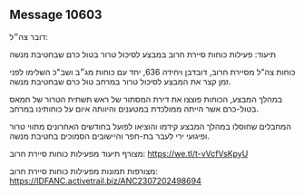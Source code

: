 ## Message 10603

דובר צה״ל:

תיעוד: פעילות כוחות סיירת חרוב במבצע לסיכול טרור בטול כרם שבחטיבת מנשה

כוחות צה"ל מסיירת חרוב, דובדבן ויחידה 636, יחד עם כוחות מג״ב ושב"כ השלימו לפני זמן קצר את המבצע לסיכול טרור במרחב טול כרם שבחטיבת מנשה.

במהלך המבצע, הכוחות פוצצו את דירת המסתור של ראש תשתית הטרור של חמאס בטול-כרם אשר הייתה ממולכדת במטענים והיוותה איום על כוחותינו במרחב. 

המחבלים שחוסלו במהלך המבצע קידמו והוציאו לפועל בחודשים האחרונים מתווי טרור ופיגועי ירי לעבר בת-חפר והיישובים הסמוכים בחטיבת מנשה.

מצורף תיעוד מפעילות כוחות סיירת חרוב: https://we.tl/t-vVcfVsKpyU

מצורפות תמונות מפעילות כוחות סיירת חרוב: https://IDFANC.activetrail.biz/ANC2307202498694

